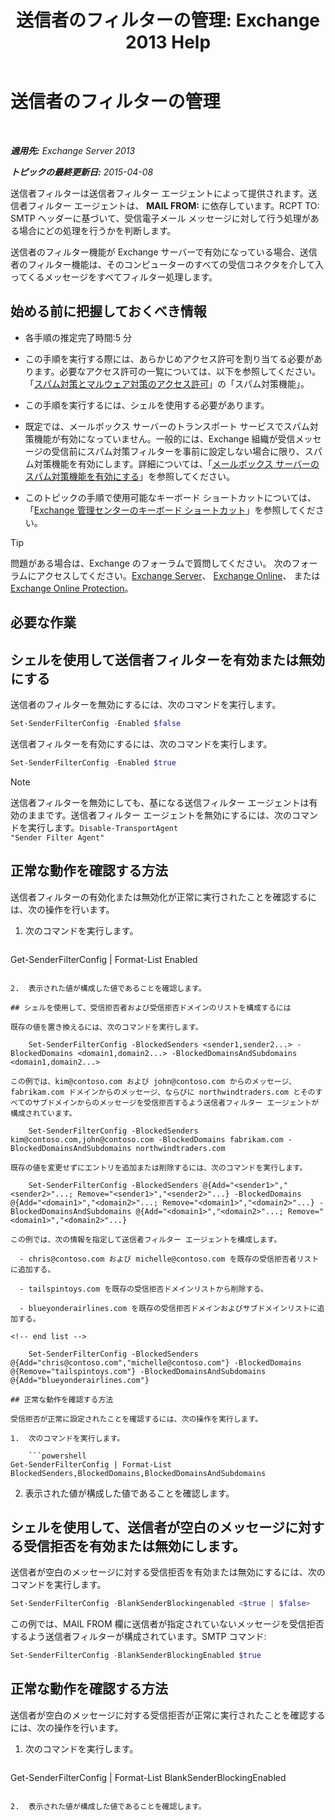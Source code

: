 ﻿---
title: '送信者のフィルターの管理: Exchange 2013 Help'
TOCTitle: 送信者のフィルターの管理
ms:assetid: a7f4b3e1-2970-45ad-911e-a9f46d880d3d
ms:mtpsurl: https://technet.microsoft.com/ja-jp/library/Bb124087(v=EXCHG.150)
ms:contentKeyID: 49896404
ms.date: 05/23/2018
mtps_version: v=EXCHG.150
ms.translationtype: MT
---

# 送信者のフィルターの管理

 

_**適用先:** Exchange Server 2013_

_**トピックの最終更新日:** 2015-04-08_

送信者フィルターは送信者フィルター エージェントによって提供されます。送信者フィルター エージェントは、 **MAIL FROM:** に依存しています。RCPT TO: SMTP ヘッダーに基づいて、受信電子メール メッセージに対して行う処理がある場合にどの処理を行うかを判断します。

送信者のフィルター機能が Exchange サーバーで有効になっている場合、送信者のフィルター機能は、そのコンピューターのすべての受信コネクタを介して入ってくるメッセージをすべてフィルター処理します。

## 始める前に把握しておくべき情報

  - 各手順の推定完了時間:5 分

  - この手順を実行する際には、あらかじめアクセス許可を割り当てる必要があります。必要なアクセス許可の一覧については、以下を参照してください。「[スパム対策とマルウェア対策のアクセス許可](anti-spam-and-anti-malware-permissions-exchange-2013-help.md)」の「スパム対策機能」。

  - この手順を実行するには、シェルを使用する必要があります。

  - 既定では、メールボックス サーバーのトランスポート サービスでスパム対策機能が有効になっていません。一般的には、Exchange 組織が受信メッセージの受信前にスパム対策フィルターを事前に設定しない場合に限り、スパム対策機能を有効にします。詳細については、「[メールボックス サーバーのスパム対策機能を有効にする](enable-anti-spam-functionality-on-mailbox-servers-exchange-2013-help.md)」を参照してください。

  - このトピックの手順で使用可能なキーボード ショートカットについては、「[Exchange 管理センターのキーボード ショートカット](keyboard-shortcuts-in-the-exchange-admin-center-exchange-online-protection-help.md)」を参照してください。


> [!TIP]
> 問題がある場合は、Exchange のフォーラムで質問してください。 次のフォーラムにアクセスしてください。<A href="https://go.microsoft.com/fwlink/p/?linkid=60612">Exchange Server</A>、 <A href="https://go.microsoft.com/fwlink/p/?linkid=267542">Exchange Online</A>、 または <A href="https://go.microsoft.com/fwlink/p/?linkid=285351">Exchange Online Protection</A>。



## 必要な作業

## シェルを使用して送信者フィルターを有効または無効にする

送信者のフィルターを無効にするには、次のコマンドを実行します。

```powershell
Set-SenderFilterConfig -Enabled $false
```

送信者フィルターを有効にするには、次のコマンドを実行します。

```powershell
Set-SenderFilterConfig -Enabled $true
```


> [!NOTE]
> 送信者フィルターを無効にしても、基になる送信フィルター エージェントは有効のままです。送信者フィルター エージェントを無効にするには、次のコマンドを実行します。<CODE>Disable-TransportAgent "Sender Filter Agent"</CODE>



## 正常な動作を確認する方法

送信者フィルターの有効化または無効化が正常に実行されたことを確認するには、次の操作を行います。

1.  次のコマンドを実行します。
    
    ```powershell
Get-SenderFilterConfig | Format-List Enabled
```

2.  表示された値が構成した値であることを確認します。

## シェルを使用して、受信拒否者および受信拒否ドメインのリストを構成するには

既存の値を置き換えるには、次のコマンドを実行します。

    Set-SenderFilterConfig -BlockedSenders <sender1,sender2...> -BlockedDomains <domain1,domain2...> -BlockedDomainsAndSubdomains <domain1,domain2...>

この例では、kim@contoso.com および john@contoso.com からのメッセージ、fabrikam.com ドメインからのメッセージ、ならびに northwindtraders.com とそのすべてのサブドメインからのメッセージを受信拒否するよう送信者フィルター エージェントが構成されています。

    Set-SenderFilterConfig -BlockedSenders kim@contoso.com,john@contoso.com -BlockedDomains fabrikam.com -BlockedDomainsAndSubdomains northwindtraders.com

既存の値を変更せずにエントリを追加または削除するには、次のコマンドを実行します。

    Set-SenderFilterConfig -BlockedSenders @{Add="<sender1>","<sender2>"...; Remove="<sender1>","<sender2>"...} -BlockedDomains @{Add="<domain1>","<domain2>"...; Remove="<domain1>","<domain2>"...} -BlockedDomainsAndSubdomains @{Add="<domain1>","<domain2>"...; Remove="<domain1>","<domain2>"...}

この例では、次の情報を指定して送信者フィルター エージェントを構成します。

  - chris@contoso.com および michelle@contoso.com を既存の受信拒否者リストに追加する。

  - tailspintoys.com を既存の受信拒否ドメインリストから削除する。

  - blueyonderairlines.com を既存の受信拒否ドメインおよびサブドメインリストに追加する。

<!-- end list -->

    Set-SenderFilterConfig -BlockedSenders @{Add="chris@contoso.com","michelle@contoso.com"} -BlockedDomains @{Remove="tailspintoys.com"} -BlockedDomainsAndSubdomains @{Add="blueyonderairlines.com"}

## 正常な動作を確認する方法

受信拒否が正常に設定されたことを確認するには、次の操作を実行します。

1.  次のコマンドを実行します。
    
    ```powershell
Get-SenderFilterConfig | Format-List BlockedSenders,BlockedDomains,BlockedDomainsAndSubdomains
```

2.  表示された値が構成した値であることを確認します。

## シェルを使用して、送信者が空白のメッセージに対する受信拒否を有効または無効にします。

送信者が空白のメッセージに対する受信拒否を有効または無効にするには、次のコマンドを実行します。

```powershell
Set-SenderFilterConfig -BlankSenderBlockingenabled <$true | $false>
```

この例では、MAIL FROM 欄に送信者が指定されていないメッセージを受信拒否するよう送信者フィルターが構成されています。SMTP コマンド:

```powershell
Set-SenderFilterConfig -BlankSenderBlockingEnabled $true
```

## 正常な動作を確認する方法

送信者が空白のメッセージに対する受信拒否が正常に実行されたことを確認するには、次の操作を行います。

1.  次のコマンドを実行します。
    
    ```powershell
Get-SenderFilterConfig | Format-List BlankSenderBlockingEnabled
```

2.  表示された値が構成した値であることを確認します。

